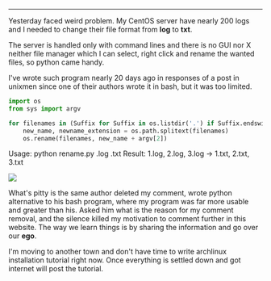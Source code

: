 
---

Yesterday faced weird problem. My CentOS server have nearly 200 logs and I needed to change their file format from **log** to **txt**.

The server is handled only with command lines and there is no GUI nor X neither file manager which I can select, right click and rename the wanted files, so python came handy.

I've wrote such program nearly 20 days ago in responses of a post in unixmen since one of their authors wrote it in bash, but it was too limited.

```python
import os
from sys import argv

for filenames in (Suffix for Suffix in os.listdir('.') if Suffix.endswith(argv[1])):
    new_name, newname_extension = os.path.splitext(filenames)
    os.rename(filenames, new_name + argv[2])
```

Usage: python rename.py .log .txt
Result: 1.log, 2.log, 3.log -> 1.txt, 2.txt, 3.txt

![]({|img|}/1misc/uni.png)

What's pitty is the same author deleted my comment, wrote python alternative to his bash program, where my program was far more usable and greater than his. Asked him what is the reason for my comment removal, and the silence killed my motivation to comment further in this website. The way we learn things is by sharing the information and go over our **ego**.

I'm moving to another town and don't have time to write archlinux installation tutorial right now. Once everything is settled down and got internet will post the tutorial.
